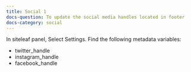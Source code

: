```yaml
---
title: Social 1
docs-question: To update the social media handles located in footer
docs-category: social
---
```


In siteleaf panel, Select Settings.  Find the following metadata variables:

+ twitter_handle
+ instagram_handle
+ facebook_handle
